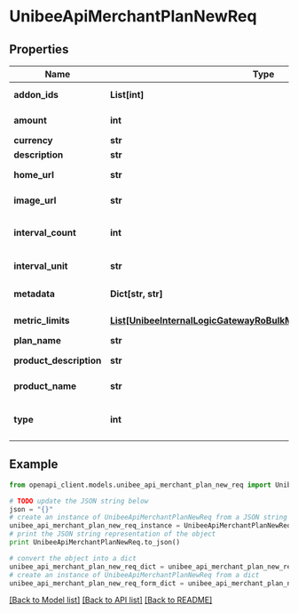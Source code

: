 # UnibeeApiMerchantPlanNewReq


## Properties

Name | Type | Description | Notes
------------ | ------------- | ------------- | -------------
**addon_ids** | **List[int]** | Plan Ids Of Addon Type | [optional] 
**amount** | **int** | Plan CaptureAmount | 
**currency** | **str** | Plan Currency | 
**description** | **str** | Description | [optional] 
**home_url** | **str** | HomeUrl,Start With: http | [optional] 
**image_url** | **str** | ImageUrl,Start With: http | [optional] 
**interval_count** | **int** | Default 1，Number Of IntervalUnit | [optional] [default to 1]
**interval_unit** | **str** | Plan Interval Unit，em: day|month|year|week | 
**metadata** | **Dict[str, str]** | Metadata，Map | [optional] 
**metric_limits** | [**List[UnibeeInternalLogicGatewayRoBulkMetricLimitPlanBindingParam]**](UnibeeInternalLogicGatewayRoBulkMetricLimitPlanBindingParam.md) | Plan&#39;s MetricLimit List | [optional] 
**plan_name** | **str** | Plan Name | 
**product_description** | **str** | Default Copy Description | [optional] 
**product_name** | **str** | Default Copy PlanName | [optional] 
**type** | **int** | Default 1，,1-main plan，2-addon plan | [optional] [default to 1]

## Example

```python
from openapi_client.models.unibee_api_merchant_plan_new_req import UnibeeApiMerchantPlanNewReq

# TODO update the JSON string below
json = "{}"
# create an instance of UnibeeApiMerchantPlanNewReq from a JSON string
unibee_api_merchant_plan_new_req_instance = UnibeeApiMerchantPlanNewReq.from_json(json)
# print the JSON string representation of the object
print UnibeeApiMerchantPlanNewReq.to_json()

# convert the object into a dict
unibee_api_merchant_plan_new_req_dict = unibee_api_merchant_plan_new_req_instance.to_dict()
# create an instance of UnibeeApiMerchantPlanNewReq from a dict
unibee_api_merchant_plan_new_req_form_dict = unibee_api_merchant_plan_new_req.from_dict(unibee_api_merchant_plan_new_req_dict)
```
[[Back to Model list]](../README.md#documentation-for-models) [[Back to API list]](../README.md#documentation-for-api-endpoints) [[Back to README]](../README.md)



